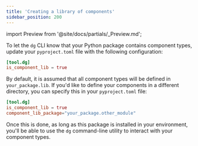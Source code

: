 ```yaml
---
title: 'Creating a library of components'
sidebar_position: 200
---
```


import Preview from '@site/docs/partials/\_Preview.md';

<Preview />

To let the `dg` CLI know that your Python package contains component types, update your `pyproject.toml` file with the following configuration:

```toml
[tool.dg]
is_component_lib = true
```

By default, it is assumed that all component types will be defined in `your_package.lib`. If you'd like to define your components in a different directory, you can specify this in your `pyproject.toml` file:

```toml
[tool.dg]
is_component_lib = true
component_lib_package="your_package.other_module"
```

Once this is done, as long as this package is installed in your environment, you'll be able to use the `dg` command-line utility to interact with your component types.